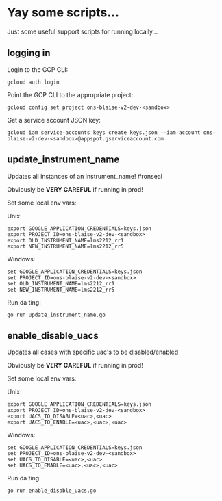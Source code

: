 # Yay some scripts...

Just some useful support scripts for running locally...


## logging in

Login to the GCP CLI:
```
gcloud auth login
```

Point the GCP CLI to the appropriate project:
```
gcloud config set project ons-blaise-v2-dev-<sandbox>
```

Get a service account JSON key:
```
gcloud iam service-accounts keys create keys.json --iam-account ons-blaise-v2-dev-<sandbox>@appspot.gserviceaccount.com
```


## update_instrument_name

Updates all instances of an instrument_name! #ronseal

Obviously be **VERY CAREFUL** if running in prod!

Set some local env vars:

Unix:
```
export GOOGLE_APPLICATION_CREDENTIALS=keys.json
export PROJECT_ID=ons-blaise-v2-dev-<sandbox>
export OLD_INSTRUMENT_NAME=lms2212_rr1
export NEW_INSTRUMENT_NAME=lms2212_rr5
```

Windows:
```
set GOOGLE_APPLICATION_CREDENTIALS=keys.json
set PROJECT_ID=ons-blaise-v2-dev-<sandbox>
set OLD_INSTRUMENT_NAME=lms2212_rr1
set NEW_INSTRUMENT_NAME=lms2212_rr5
```

Run da ting:
```
go run update_instrument_name.go
```


## enable_disable_uacs

Updates all cases with specific uac's to be disabled/enabled

Obviously be **VERY CAREFUL** if running in prod!

Set some local env vars:

Unix:
```
export GOOGLE_APPLICATION_CREDENTIALS=keys.json
export PROJECT_ID=ons-blaise-v2-dev-<sandbox>
export UACS_TO_DISABLE=<uac>,<uac>
export UACS_TO_ENABLE=<uac>,<uac>,<uac>
```

Windows:
```
set GOOGLE_APPLICATION_CREDENTIALS=keys.json
set PROJECT_ID=ons-blaise-v2-dev-<sandbox>
set UACS_TO_DISABLE=<uac>,<uac>
set UACS_TO_ENABLE=<uac>,<uac>,<uac>
```

Run da ting:
```
go run enable_disable_uacs.go
```